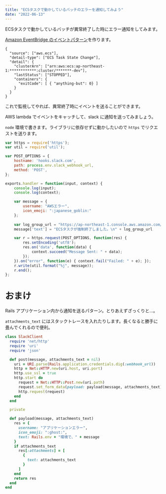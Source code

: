 ```yaml
---
title: "ECSタスクで動かしているバッチのエラーを通知してみよう"
date: "2022-06-13"
---
```


ECSタスクで動かしているバッチが異常終了した時にエラー通知をしてみます。

[Amazon EventBridge のイベントパターン](https://docs.aws.amazon.com/ja_jp/eventbridge/latest/userguide/eb-event-patterns.html)を作ります。

~~~
{
  "source": ["aws.ecs"],
  "detail-type": ["ECS Task State Change"],
  "detail": {
    "clusterArn": ["arn:aws:ecs:ap-northeast-1:************:cluster/*******-dev"],
    "lastStatus": ["STOPPED"],
    "containers": {
      "exitCode": [ { "anything-but": 0} ]
    }
  }
}
~~~

これで監視してやれば、異常終了時にイベントを送ることができます。

AWS lambda でイベントをキャッチして、slack に通知を送ってみましょう。

`node` 環境で書きます。ライブラリに依存せずに動かしたいので `https` でリクエストを送ります。

~~~js
var https = require('https');
var util = require('util');

var POST_OPTIONS = {
    hostname: 'hooks.slack.com',
    path: process.env.slack_webhook_url,
    method: 'POST',
};

exports.handler = function(input, context) {
    console.log(input);
    console.log(context);

    var message = {
        username: "AWSエラー",
        icon_emoji: ":japanese_goblin:"
    };
    
    var log_group_url = "https://ap-northeast-1.console.aws.amazon.com/cloudwatch/home?region=ap-northeast-1#logsV2:log-groups/log-group/" + encodeURIComponent(context['logGroupName']);
    message['text'] = "ECSタスクが強制終了しました。\n" + log_group_url

    var r = https.request(POST_OPTIONS, function(res) {
        res.setEncoding('utf8');
        res.on('data', function(data) {
            context.succeed("Message Sent: " + data);
        });
    }).on("error", function(e) { context.fail("Failed: " + e); });
    r.write(util.format("%j", message));
    r.end();
};
~~~

# おまけ

Rails アプリケーション内から通知を送るパターン。とりあえずざっくりと...。

`attachments_text` にはスタックトレースを入れたりします。長くなると勝手に畳んでくれるので便利。

~~~rb
class SlackClient
  require 'net/http'
  require 'uri'
  require 'json'

  def post(message, attachments_text = nil)
    uri = URI.parse(Rails.application.credentials.dig(:webhook_url))
    http = Net::HTTP.new(uri.host, uri.port)
    http.use_ssl = true
    http.start do
      request = Net::HTTP::Post.new(uri.path)
      request.set_form_data(payload: payload(message, attachments_text).to_json)
      http.request(request)
    end
  end

  private

  def payload(message, attachments_text)
    res = {
      username: "アプリケーションエラー",
      icon_emoji: ":ghost:",
      text: Rails.env + "環境で、" + message
    }
    if attachments_text
      res[:attachments] = [
        {
          text: attachments_text
        }
      ]
    end
    return res
  end
end 
~~~